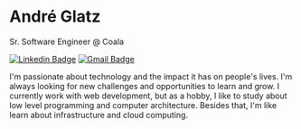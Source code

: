 # André Glatz

Sr. Software Engineer @ Coala

[![Linkedin Badge](https://img.shields.io/badge/-LinkedIn-blue?style=flat-square&logo=Linkedin&logoColor=white&link=https://www.linkedin.com/in/andreglatz/)](https://www.linkedin.com/in/andreglatz/)
[![Gmail Badge](https://img.shields.io/badge/Microsoft_Outlook-0078D4?style=flat-square&logo=microsoft-outlook&logoColor=white)](mailto:andreglatz@outlook.com)

I'm passionate about technology and the impact it has on people's lives. I'm always looking for new challenges and opportunities to learn and grow. I currently work with web development, but as a hobby, I like to study about low level programming and computer architecture. Besides that, I'm like learn about infrastructure and cloud computing.



